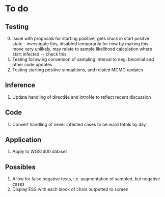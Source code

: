 To do
=====

Testing
-------

0. Issue with proposals for starting positive, gets stuck in start positve state - investigate this, disabled temporarily for now by making this move very unlikely, may relate to sample likelihood calculation where start infected -- check this
1. Testing following conversion of sampling interval to neg. binomial and other code updates
2. Testing starting positive simualtions, and related MCMC updates


Inference
---------

1. Update handling of directNe and introNe to reflect recent discussion


Code
----
1. Convert handling of never infected cases to be ward totals by day


Application
-----------
1. Apply to WGS1400 dataset


Possibles
---------
1. Allow for false negative tests, i.e. augmentation of sampled, but negative cases
2. Display ESS with each block of chain outputted to screen
